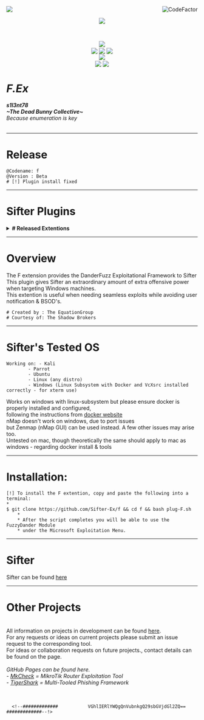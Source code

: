 <img align="left" src="https://img.shields.io/badge/Author-s1l3nt78-blueviolet"><a href="https://www.codefactor.io/repository/github/s1l3nt78/sifter"><img align="right" src="https://www.codefactor.io/repository/github/Sifter-Ex/fPlug/badge" alt="CodeFactor" /></a><br/>
<p align="center"><img align="center" src="https://img.shields.io/badge/-The_Dead_Bunny_Collective-green"></p>
<br />
<p align="center">
	<img align="center" src="https://raw.githubusercontent.com/whiterabb17/sifter/master/docs/sifter.png">
<br>
  	<img align="center" src="https://img.shields.io/github/issues/whiterabb17/fPlug">
  	<img align="center" src="https://img.shields.io/github/forks/whiterabb17/fPlug">
  	<img align="center" src="https://img.shields.io/github/stars/whiterabb17/fPlug">		  
<br>
	<img align="center" src="https://img.shields.io/badge/Sifter Version-Violet-violet">
<br />
	<img align="center" src="https://img.shields.io/badge/@Codename:-c-yellowgreen">
	<img align="center" src="https://img.shields.io/badge/Version-Alpha-green">
</p>

# *F.Ex*
<strong><em>s1l3nt78</em></strong>
<br>
<strong><em>~The Dead Bunny Collective~</em></strong>
<br />
*Because enumeration is key*
<br>
<br>

---------------------------------------------------------------------------------------------------------------------

# Release

	@Codename: f
	@Version : Beta
	# [!] Plugin install fixed

---------------------------------------------------------------------------------------------------------------------

# Sifter Plugins

<details>
	<summary><strong># Released Extentions</strong></summary>
- <a href="https://github.com/Sifter-Ex/gPlug">G</a> - Sifter's <em>g</em> extention gives a GUI overlay
<br />&emsp;&emsp;	'--> Built on top of <a href="https://github.com/GitSquared/edex-ui">eDEX-UI</a><br />
- <a href="https://github.com/Sifter-Ex/fPlug">F</a> - Sifter's <em>f</em> extention provides the DanderFuzz Exploitational Plugin for Sifter
<br />&emsp;&emsp;	'--> Framework created by the <a href="#">EquationGroup</a> courtesy of <a href="#">The Shadow Brokers</a><br />
  - <a href="https://github.com/Sifter-Ex/mPlug">M</a> - Sifter's <em>m</em> extention provided malware analysis tools.
</details>

---------------------------------------------------------------------------------------------------------------------

# Overview

The F extension provides the DanderFuzz Exploitational Framework to Sifter<br>
This plugin gives Sifter an extraordinary amount of extra offensive power when targeting Windows machines.<br />
This extention is useful when needing seamless exploits while avoiding user notification & BSOD's.<br />

	# Created by : The EquationGroup
	# Courtesy of: The Shadow Brokers

---------------------------------------------------------------------------------------------------------------------

# Sifter's Tested OS

	Working on: - Kali
		    - Parrot
		    - Ubuntu
		    - Linux (any distro)
		    - Windows (Linux Subsystem with Docker and VcXsrc installed correctly - for xterm use)
		    
Works on windows with linux-subsystem but please ensure docker is properly installed and configured, <br /> 
following the instructions from <a href="https://docker.io">docker website</a><br />
nMap doesn't work on windows, due to port issues<br />
but Zenmap (nMap GUI) can be used instead. A few other issues may arise too.<br />
Untested on mac, though theoretically the same should apply to mac as windows - regarding docker install & tools

---------------------------------------------------------------------------------------------------------------------

# Installation:
	
	[!] To install the F extention, copy and paste the following into a terminal:
	*
	$ git clone https://github.com/Sifter-Ex/f && cd f && bash plug-F.sh
    	*
    	* After the script completes you will be able to use the FuzzyDander Module 
    	* under the Microsoft Exploitation Menu.

---------------------------------------------------------------------------------------------------------------------

# Sifter
	
Sifter can be found <a href="https://github.com/s1l3nt78/sifter">here</a>

----------------------------------------------------------------------------------------------------------------------

# Other Projects
<br />
All information on projects in development can be found <a href="https://s1l3nt78.github.io">here</a>. 
<br />
For any requests or ideas on current projects please submit an issue request to the corresponding tool.
<br />
For ideas or collaboration requests on future projects., contact details can be found on the page.
<br />
<br />
<em>GitHub Pages can be found here.
<br />
- <a href="https://s1l3nt78.github.io/MkCheck">MkCheck</a> = MikroTik Router Exploitation Tool
<br />
- <a href="https://s1l3nt78.github.io/TigerShark">TigerShark</a> = Multi-Tooled Phishing Framework</em>
<br />
<br />
<br />

	  <!--#############           VGhlIERlYWQgQnVubnkgQ29sbGVjdGl2ZQ==           #############--!>
	  

